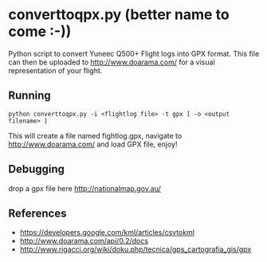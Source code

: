 # converttoqpx.py (better name to come :-))
Python script to convert Yuneec Q500+ Flight logs into GPX format. This file can then be uploaded to http://www.doarama.com/ for a visual representation of your flight.

## Running

````
python converttoqpx.py -i <flightlog file> -t gpx [ -o <output filename> ]
````
This will create a file named fightlog.gpx, navigate to http://www.doarama.com/ and load GPX file, enjoy!

## Debugging
drop a gpx file here http://nationalmap.gov.au/

## References
* https://developers.google.com/kml/articles/csvtokml
* http://www.doarama.com/api/0.2/docs
* http://www.rigacci.org/wiki/doku.php/tecnica/gps_cartografia_gis/gpx
